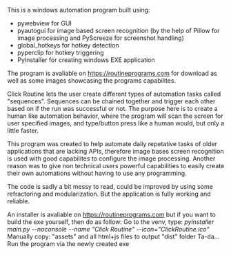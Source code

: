 This is a windows automation program built using: 
- pywebview for GUI
- pyautogui for image based screen recognition (by the help of Pillow for image processing and PyScreeze for screenshot handling)
- global_hotkeys for hotkey detection
- pyperclip for hotkey triggering
- PyInstaller for creating windows EXE application

The program is avaliable on https://routineprograms.com for download as well as some images showcasing the programs capabilites.

Click Routine lets the user create different types of automation tasks called "sequences". Sequences can be chained together and trigger each other based on if the run was successful or not.
The purpose here is to create a human like automation behavior, where the program will scan the screen for user specified images, and type/button press like a human would, but only a little faster.

This program was created to help automate daily repetative tasks of older applications that are lacking APIs, therefore image bases screen recognition is used with good capabilites to configure the image processing. 
Another reason was to give non technical users powerful capabilities to easily create their own automations without having to use any programming.

The code is sadly a bit messy to read, could be improved by using some refractoring and modularization. But the application is fully working and reliable.

An installer is avaliable on https://routineprograms.com but if you want to build the exe yourself, then do as follow:
Go to the venv, type: _pyinstaller main.py --noconsole --name "Click Routine" --icon="ClickRoutine.ico"_
Manually copy: "assets" and all html+js files to output "dist" folder
Ta-da... Run the program via the newly created exe


